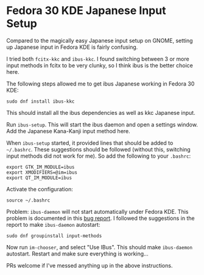 # Fedora 30 KDE Japanese Input Setup
Compared to the magically easy Japanese input setup on GNOME, setting up Japanese input in Fedora KDE is fairly confusing.  

I tried both `fcitx-kkc` and `ibus-kkc`. I found switching between 3 or more input methods in fcitx to be very clunky, so I think ibus is the better choice here.  
  
The following steps allowed me to get ibus Japanese working in Fedora 30 KDE:
  
```
sudo dnf install ibus-kkc
```
This should install all the ibus dependencies as well as kkc Japanese input.  
  
Run `ibus-setup`. This will start the ibus daemon and open a settings window. Add the Japanese Kana-Kanji input method here.  
  
When `ibus-setup` started, it provided lines that should be added to `~/.bashrc`. These suggestions should be followed (without this, switching input methods did not work for me). So add the following to your `.bashrc`:  
```
export GTK_IM_MODULE=ibus
export XMODIFIERS=@im=ibus
export QT_IM_MODULE=ibus
```  
  
Activate the configuration:  
```
source ~/.bashrc
```
  
Problem: `ibus-daemon` will not start automatically under Fedora KDE. This problem is documented in this [bug report](https://bugzilla.redhat.com/show_bug.cgi?id=1568365). I followed the suggestions in the report to make `ibus-daemon` autostart:
```
sudo dnf groupinstall input-methods
```
  
Now run `im-chooser`, and select "Use IBus". This should make `ibus-daemon` autostart. Restart and make sure everything is working...  
  
PRs welcome if I've messed anything up in the above instructions.  